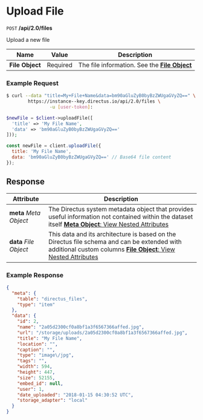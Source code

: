 # Upload File

<span class="request">`POST` **/api/2.0/files**</span>

<span class="description">Upload a new file</span>

<span class="arguments">Name</span> | Value | Description
--------|-----|------------
**File Object**         | <span class="required">Required</span> | The file information. See the [**File Object**](/overview/objects-model.md#permission-object)

### Example Request

```bash
$ curl --data "title=My+File+Name&data=bm90aGluZyB0byBzZWUgaGVyZQ==" \
        https://instance--key.directus.io/api/2.0/files \
                -u [user-token]:
```

```php
$newFile = $client->uploadFile([
  'title' => 'My File Name',
  'data' => 'bm90aGluZyB0byBzZWUgaGVyZQ=='
]));
```

```javascript
const newFile = client.uploadFile({
  title: 'My File Name',
  data: 'bm90aGluZyB0byBzZWUgaGVyZQ==' // Base64 file content
});
```

## Response

<span class="attributes">Attribute</span> | Description
--------|------------
**meta** _Meta Object_ | The Directus system metadata object that provides useful information not contained within the dataset itself [**Meta Object**: View Nested Attributes](/overview/objects-model.md#meta-object)
**data** _File Object_ | <span class="custom">This data and its architecture is based on the Directus file schema and can be extended with additional custom columns</span> [**File Object**: View Nested Attributes](/overview/objects-model.md#file-object)

### Example Response

```json
{
  "meta": {
    "table": "directus_files",
    "type": "item"
  },
  "data": {
    "id": 2,
    "name": "2a05d2300cf0a8bf1a3f6567366affed.jpg",
    "url": "/storage/uploads/2a05d2300cf0a8bf1a3f6567366affed.jpg",
    "title": "My File Name",
    "location": "",
    "caption": "",
    "type": "image\/jpg",
    "tags": "",
    "width": 594,
    "height": 447,
    "size": 52155,
    "embed_id": null,
    "user": 1,
    "date_uploaded": "2018-01-15 04:30:52 UTC",
    "storage_adapter": "local"
  }
}
```
